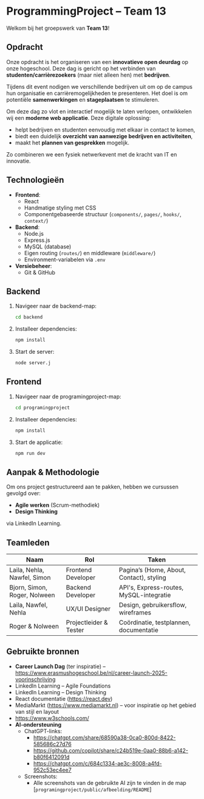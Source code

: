 # ProgrammingProject – Team 13

Welkom bij het groepswerk van **Team 13**!

## Opdracht

Onze opdracht is het organiseren van een **innovatieve open deurdag** op onze hogeschool. Deze dag is gericht op het verbinden van **studenten/carrièrezoekers** (maar niet alleen hen) met **bedrijven**. 

Tijdens dit event nodigen we verschillende bedrijven uit om op de campus hun organisatie en carrièremogelijkheden te presenteren. Het doel is om potentiële **samenwerkingen** en **stageplaatsen** te stimuleren.

Om deze dag zo vlot en interactief mogelijk te laten verlopen, ontwikkelen wij een **moderne web applicatie**. Deze digitale oplossing:

- helpt bedrijven en studenten eenvoudig met elkaar in contact te komen,
- biedt een duidelijk **overzicht van aanwezige bedrijven en activiteiten**,
- maakt het **plannen van gesprekken** mogelijk.

Zo combineren we een fysiek netwerkevent met de kracht van IT en innovatie.

## Technologieën

- **Frontend**:
  - React
  - Handmatige styling met CSS
  - Componentgebaseerde structuur (`components/`, `pages/`, `hooks/`, `context/`)
- **Backend**: 
  - Node.js
  - Express.js
  - MySQL (database)
  - Eigen routing (`routes/`) en middleware (`middleware/`)
  - Environment-variabelen via `.env`
- **Versiebeheer**: 
  - Git & GitHub

## Backend
1. Navigeer naar de backend-map:
   ```bash
   cd backend

2. Installeer dependencies:
   ```bash
   npm install

3. Start de server:
   ```bash
   node server.j


## Frontend

1. Navigeer naar de programingproject-map:
   ```bash
   cd programingproject

2. Installeer dependencies:
   ```bash
   npm install

3. Start de applicatie: 
   ```bash
   npm run dev


## Aanpak & Methodologie

Om ons project gestructureerd aan te pakken, hebben we cursussen gevolgd over:

- **Agile werken** (Scrum-methodiek)
- **Design Thinking**

via LinkedIn Learning.

## Teamleden

| Naam                        | Rol                  | Taken                                      |
|-----------------------------|----------------------|--------------------------------------------|
| Laila, Nehla, Nawfel, Simon | Frontend Developer   | Pagina’s (Home, About, Contact), styling   |
| Bjorn, Simon, Roger, Nolween| Backend Developer    | API's, Express-routes, MySQL-integratie    |
| Laila, Nawfel, Nehla        | UX/UI Designer       | Design, gebruikersflow, wireframes         |
| Roger & Nolween             |Projectleider & Tester| Coördinatie, testplannen, documentatie     |


## Gebruikte bronnen

- **Career Launch Dag** (ter inspiratie) – https://www.erasmushogeschool.be/nl/career-launch-2025-voorinschrijving
- LinkedIn Learning – Agile Foundations
- LinkedIn Learning – Design Thinking
- React documentatie (https://react.dev)
- MediaMarkt (https://www.mediamarkt.nl) – voor inspiratie op het gebied van stijl en layout
- https://www.w3schools.com/
- **AI-ondersteuning**
   - ChatGPT-links:
     - https://chatgpt.com/share/68590a38-0ca0-800d-8422-585686c27d76
     - https://github.com/copilot/share/c24b519e-0aa0-88b6-a142-b80f6412091d
     - https://chatgpt.com/c/684c1334-ae3c-8008-a4fd-952c53ec4ee7 
   - Screenshots:
     - Alle screenshots van de gebruikte AI zijn te vinden in de map 
     [`programingproject/public/afbeelding/README`]
